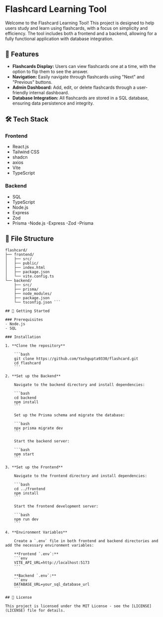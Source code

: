 # Flashcard Learning Tool

Welcome to the Flashcard Learning Tool! This project is designed to help users study and learn using flashcards, with a focus on simplicity and efficiency. The tool includes both a frontend and a backend, allowing for a fully functional application with database integration.

## 🌟 Features

- **Flashcards Display:** Users can view flashcards one at a time, with the option to flip them to see the answer.
- **Navigation:** Easily navigate through flashcards using "Next" and "Previous" buttons.
- **Admin Dashboard:** Add, edit, or delete flashcards through a user-friendly internal dashboard.
- **Database Integration:** All flashcards are stored in a SQL database, ensuring data persistence and integrity.


## 🛠️ Tech Stack

### Frontend
- React.js
- Tailwind CSS
- shadcn
- axios
- Vite
- TypeScript

### Backend
- SQL
- TypeScript
- Node.js
- Express
- Zod
- Prisma
-Node.js
-Express
-Zod
-Prisma
## 📂 File Structure

```plaintext
flashcard/
├── frontend/
│   ├── src/
│   ├── public/
│   ├── index.html
│   ├── package.json
│   └── vite.config.ts
└── backend/
    ├── src/
    ├── prisma/
    ├── node_modules/
    ├── package.json
    └── tsconfig.json ```
 
## 🚀 Getting Started

### Prerequisites
- Node.js
- SQL 

### Installation

1. **Clone the repository**

    ```bash
    git clone https://github.com/Yashgupta9330/flashcard.git
    cd flashcard
    ```

2. **Set up the Backend**

    Navigate to the backend directory and install dependencies:

    ```bash
    cd backend
    npm install
    ```

    Set up the Prisma schema and migrate the database:

    ```bash
    npx prisma migrate dev
    ```

    Start the backend server:

    ```bash
    npm start
    ```

3. **Set up the Frontend**

    Navigate to the frontend directory and install dependencies:

    ```bash
    cd ../frontend
    npm install
    ```

    Start the frontend development server:

    ```bash
    npm run dev
    ```

4. **Environment Variables**

    Create a `.env` file in both frontend and backend directories and add the necessary environment variables:

    **Frontend `.env`:**
    ```env
    VITE_API_URL=http://localhost:5173
    ```

    **Backend `.env`:**
    ```env
    DATABASE_URL=your_sql_database_url
    ```

## 📜 License

This project is licensed under the MIT License - see the [LICENSE](LICENSE) file for details.
